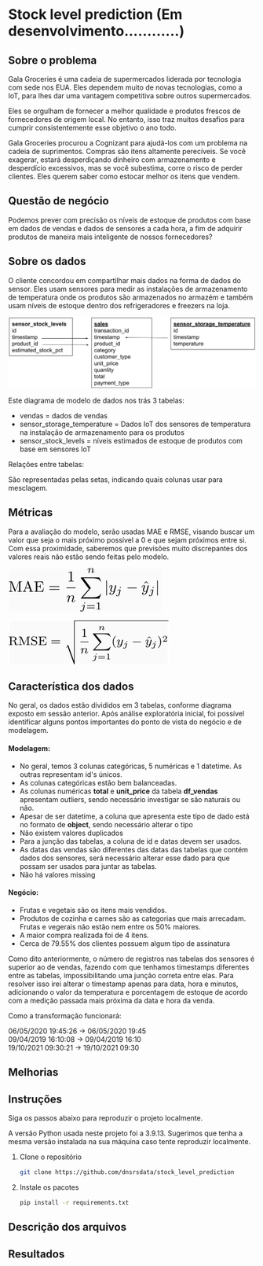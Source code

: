 # Stock level prediction (Em desenvolvimento............)
## Sobre o problema

Gala Groceries é uma cadeia de supermercados liderada por tecnologia com sede nos EUA. Eles dependem muito de novas 
tecnologias, como a IoT, para lhes dar uma vantagem competitiva sobre outros supermercados. 

Eles se orgulham de fornecer a melhor qualidade e produtos frescos de fornecedores de origem local. No entanto, isso 
traz muitos desafios para cumprir consistentemente esse objetivo o ano todo.

Gala Groceries procurou a Cognizant para ajudá-los com um problema na cadeia de suprimentos. Compras são itens altamente
perecíveis. Se você exagerar, estará desperdiçando dinheiro com armazenamento e desperdício excessivos, mas se você
subestima, corre o risco de perder clientes. Eles querem saber como estocar melhor os itens que vendem.

## Questão de negócio

Podemos prever com precisão os níveis de estoque de produtos com base em dados de vendas e dados de sensores a cada 
hora, a fim de adquirir produtos de maneira mais inteligente de nossos fornecedores? 

## Sobre os dados

O cliente concordou em compartilhar mais dados na forma de dados do sensor. Eles usam sensores para medir as instalações
de armazenamento de temperatura onde os produtos são armazenados no armazém e também usam níveis de estoque dentro dos 
refrigeradores e freezers na loja. 

![diagram_data](images/diagram.png)

Este diagrama de modelo de dados nos trás 3 tabelas:
- vendas = dados de vendas
- sensor_storage_temperature = Dados IoT dos sensores de temperatura na instalação de armazenamento para os produtos
- sensor_stock_levels = níveis estimados de estoque de produtos com base em sensores IoT

Relações entre tabelas:

São representadas pelas setas, indicando quais colunas usar para mesclagem.

## Métricas

Para a avaliação do modelo, serão usadas MAE e RMSE, visando buscar um valor que seja o mais próximo possível a 0
e que sejam próximos entre si. Com essa proximidade, saberemos que previsões muito discrepantes dos valores reais não 
estão sendo feitas pelo modelo.

![MAE](images/MAE.gif)

![RMSE](images/RMSE.gif)

## Característica dos dados
No geral, os dados estão divididos em 3 tabelas, conforme diagrama exposto em sessão anterior. Após análise exploratória
inicial, foi possível identificar alguns pontos importantes do ponto de vista do negócio e de modelagem. 

#### Modelagem:
- No geral, temos 3 colunas categóricas, 5 numéricas e 1 datetime. As outras representam id's únicos.
- As colunas categóricas estão bem balanceadas.
- As colunas numéricas **total** e **unit_price** da tabela **df_vendas** apresentam outliers, sendo necessário investigar se são naturais ou 
não.
- Apesar de ser datetime, a coluna que apresenta este tipo de dado está no formato de **object**, sendo necessário 
alterar o tipo
- Não existem valores duplicados
- Para a junção das tabelas, a coluna de id e datas devem ser usados. 
- As datas das vendas são diferentes das datas das tabelas que contém dados dos sensores, será necessário alterar esse
dado para que possam ser usados para juntar as tabelas.
- Não há valores missing

#### Negócio:
- Frutas e vegetais são os itens mais vendidos.
- Produtos de cozinha e carnes são as categorias que mais arrecadam. Frutas e vegerais não estão nem entre os 
50% maiores.
- A maior compra realizada foi de 4 itens.
- Cerca de 79.55% dos clientes possuem algum tipo de assinatura

Como dito anteriormente, o número de registros nas tabelas dos sensores é superior ao de vendas, fazendo com que 
tenhamos timestamps diferentes entre as tabelas, impossibilitando uma junção correta entre elas. Para resolver isso
irei alterar o timestamp apenas para data, hora e minutos, adicionando o valor da temperatura e porcentagem de estoque 
de acordo com a medição passada mais próxima da data e hora da venda.

Como a transformação funcionará:
 
06/05/2020 19:45:26 -> 06/05/2020 19:45
<br>
09/04/2019 16:10:08 -> 09/04/2019 16:10
<br>
19/10/2021 09:30:21 -> 19/10/2021 09:30

## Melhorias

## Instruções

Siga os passos abaixo para reproduzir o projeto localmente.

A versão Python usada neste projeto foi a 3.9.13. Sugerimos que tenha a mesma versão instalada na sua máquina caso tente reproduzir localmente.
1. Clone o repositório
   ```sh
   git clone https://github.com/dnsrsdata/stock_level_prediction
   ```
2. Instale os pacotes
   ```sh
   pip install -r requirements.txt
   ```

## Descrição dos arquivos

## Resultados



